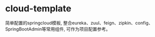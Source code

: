 # cloud-template
简单配置的springcloud模板, 整合eureka、zuul、feign、zipkin、config、SpringBootAdmin等常用组件, 可作为项目配置参考。